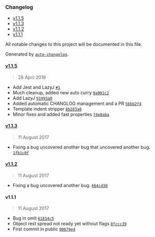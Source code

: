 <!-- START doctoc generated TOC please keep comment here to allow auto update -->
<!-- DON'T EDIT THIS SECTION, INSTEAD RE-RUN doctoc TO UPDATE -->
### Changelog

- [v1.1.5](#v115)
- [v1.1.3](#v113)
- [v1.1.2](#v112)
- [v1.1.1](#v111)

<!-- END doctoc generated TOC please keep comment here to allow auto update -->
All notable changes to this project will be documented in this file.

Generated by [`auto-changelog`](https://github.com/CookPete/auto-changelog).

#### [v1.1.5](https://github.com/julianjensen/convenience/compare/v1.1.3...v1.1.5)
> 28 April 2018
- Add Jest and LazyJ [`#1`](https://github.com/julianjensen/convenience/pull/1)
- Much cleanup, added new auto curry [`9a901c2`](https://github.com/julianjensen/convenience/commit/9a901c2b622764aebf3d536af6003242340b3714)
- Add LazyJ [`91993a0`](https://github.com/julianjensen/convenience/commit/91993a0a25446c683319a98367f97ccc084b4930)
- Added automatic CHANGLOG management and a PR [`5bbb2f4`](https://github.com/julianjensen/convenience/commit/5bbb2f4743efb22d2f4f7eed02e8262fa5c8f93d)
- Template indent stripper [`8b283a0`](https://github.com/julianjensen/convenience/commit/8b283a0b55927df16846490bec32a8abeaf4bd85)
- Minor fixes and added fast properties [`74e0aba`](https://github.com/julianjensen/convenience/commit/74e0aba28b23bb2acf175be5ecc284868a30c1be)

#### [v1.1.3](https://github.com/julianjensen/convenience/compare/v1.1.2...v1.1.3)
> 11 August 2017
- Fixing a bug uncovered another bug that uncovered another bug. [`1fb1c0f`](https://github.com/julianjensen/convenience/commit/1fb1c0fee1eec07846eade25da4dd42b686b5158)

#### [v1.1.2](https://github.com/julianjensen/convenience/compare/v1.1.1...v1.1.2)
> 11 August 2017
- Fixing a bug uncovered another bug. [`664cd38`](https://github.com/julianjensen/convenience/commit/664cd38a1f2d9f23a2ba3256a9bdd49be7d5bc18)

#### v1.1.1
> 11 August 2017
- Bug in omit [`61814c5`](https://github.com/julianjensen/convenience/commit/61814c50c74dac92982dbcc49da086ff0c1d1ea5)
- Object rest spread not ready yet without flags [`8fccc39`](https://github.com/julianjensen/convenience/commit/8fccc39096e374c6bc8b701a50dc38ad9428fad7)
- First commit in public [`00679ed`](https://github.com/julianjensen/convenience/commit/00679ed62730f3ef5f4ac79c19e46a9729d8f074)

